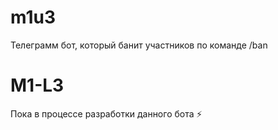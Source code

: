 # m1u3
Телеграмм бот, который банит участников по команде /ban
# M1-L3
Пока в процессе разработки данного бота ⚡️